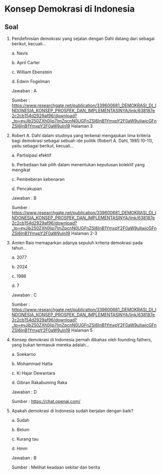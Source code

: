 # Konsep Demokrasi di Indonesia
## Soal
1. Pendefinisian demokrasi yang sejalan dengan Dahl datang dari sebagai berikut, kecuali...

   a. Navis

   b. April Carter

   c. William Ebenstein

   d. Edwin Fogelman

   Jawaban : A

   Sumber : https://www.researchgate.net/publication/339600681_DEMOKRASI_DI_INDONESIA_KONSEP_PROSPEK_DAN_IMPLEMENTASINYA/link/638187e2c2cb154d2929af96/download?_tp=eyJjb250ZXh0Ijp7ImZpcnN0UGFnZSI6InB1YmxpY2F0aW9uIiwicGFnZSI6InB1YmxpY2F0aW9uIn19 Halaman 3

2. Robert A. Dahl dalam studinya yang terkenal mengajukan lima kriteria bagi demokrasi sebagai sebuah ide politik (Robert A. Dahl, 1985:10-11), yaitu sebagai berikut, kecuali...

   a. Partisipasi efektif

   b. Perbedaan hak pilih dalam menentukan keputusan kolektif yang mengikat

   c. Pembeberan kebenaran

   d. Pencakupan

   Jawaban : B

   Sumber : https://www.researchgate.net/publication/339600681_DEMOKRASI_DI_INDONESIA_KONSEP_PROSPEK_DAN_IMPLEMENTASINYA/link/638187e2c2cb154d2929af96/download?_tp=eyJjb250ZXh0Ijp7ImZpcnN0UGFnZSI6InB1YmxpY2F0aW9uIiwicGFnZSI6InB1YmxpY2F0aW9uIn19 Halaman 2-3

3. Amien Rais memaparkan adanya sepuluh kriteria demokrasi pada tahun...

   a. 2077

   b. 2024

   c. 1986

   d. 7

   Jawaban : C

   Sumber : https://www.researchgate.net/publication/339600681_DEMOKRASI_DI_INDONESIA_KONSEP_PROSPEK_DAN_IMPLEMENTASINYA/link/638187e2c2cb154d2929af96/download?_tp=eyJjb250ZXh0Ijp7ImZpcnN0UGFnZSI6InB1YmxpY2F0aW9uIiwicGFnZSI6InB1YmxpY2F0aW9uIn19 Halaman 5

4. Konsep demokrasi di Indonesia pernah dibahas oleh founding fathers, yang bukan termasuk mereka adalah...

   a. Soekarno

   b. Mohammad Hatta

   c. Ki Hajar Dewantara

   d. Gibran Rakabuming Raka

   Jawaban : D

   Sumber : https://chat.openai.com/

5. Apakah demokrasi di Indonesia sudah berjalan dengan baik?

   a. Sudah

   b. Belum

   c. Kurang tau

   d. Hmm

   Jawaban : B

   Sumber : Melihat keadaan sekitar dan berita
